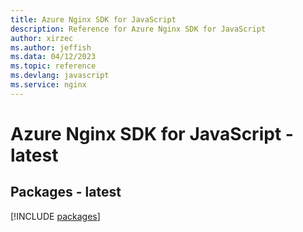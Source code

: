```yaml
---
title: Azure Nginx SDK for JavaScript
description: Reference for Azure Nginx SDK for JavaScript
author: xirzec
ms.author: jeffish
ms.data: 04/12/2023
ms.topic: reference
ms.devlang: javascript
ms.service: nginx
---
```

# Azure Nginx SDK for JavaScript - latest
## Packages - latest
[!INCLUDE [packages](nginx-index.md)]
